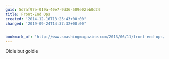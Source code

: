 ```yaml
---
guid: 5d7af97e-019a-40e7-9d36-509e02eb0d24
title: Front-End Ops
created: '2014-12-16T13:25:43+00:00'
changed: '2019-09-24T14:37:32+00:00'


bookmark_of: 'http://www.smashingmagazine.com/2013/06/11/front-end-ops/'
---
```



Oldie but goldie
